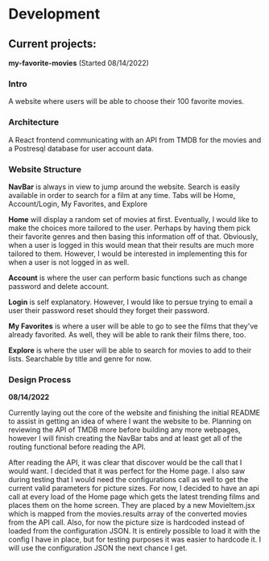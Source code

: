 # Development
## Current projects:
**my-favorite-movies** (Started 08/14/2022)

### Intro
A website where users will be able to choose their 100 favorite movies.

### Architecture
A React frontend communicating with an API from TMDB for the movies and a Postresql database for user account data.

### Website Structure
**NavBar** is always in view to jump around the website. Search is easily available in order to search for a film at any time. Tabs will be Home, Account/Login, My
Favorites, and Explore

**Home** will display a random set of movies at first. Eventually, I would like to make the choices more tailored to the user. Perhaps by having them pick their favorite genres and then basing this information off of that. Obviously, when a user is logged in this would mean that their results are much more tailored to them. However, I would be interested in implementing this for when a user is not logged in as well.

**Account** is where the user can perform basic functions such as change password and delete account.

**Login** is self explanatory. However, I would like to persue trying to email a user their password reset should they forget their password.

**My Favorites** is where a user will be able to go to see the films that they've already favorited. As well, they will be able to rank their films there, too.

**Explore** is where the user will be able to search for movies to add to their lists. Searchable by title and genre for now.

### Design Process
**08/14/2022**

Currently laying out the core of the website and finishing the initial README to assist in getting an idea of where I want the website to be. Planning on reviewing the API of TMDB more before building any more webpages, however I will finish creating the NavBar tabs and at least get all of the routing functional before reading the API.

After reading the API, it was clear that discover would be the call that I would want. I decided that it was perfect for the Home page. I also saw during testing that I would need the configurations call as well to get the current valid parameters for picture sizes. For now, I decided to have an api call at every load of the Home page which gets the latest trending films and places them on the home screen. They are placed by a new MovieItem.jsx which is mapped from the movies.results array of the converted movies from the API call. Also, for now the picture size is hardcoded instead of loaded from the configuration JSON. It is entirely possible to load it with the config I have in place, but for testing purposes it was easier to hardcode it. I will use the configuration JSON the next chance I get.
